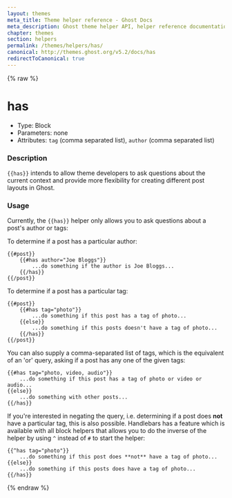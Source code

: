 ```yaml
---
layout: themes
meta_title: Theme helper reference - Ghost Docs
meta_description: Ghost theme helper API, helper reference documentation
chapter: themes
section: helpers
permalink: /themes/helpers/has/
canonical: http://themes.ghost.org/v5.2/docs/has
redirectToCanonical: true
---
```


{% raw %}

# has

 * Type: Block
 * Parameters: none
 * Attributes: `tag` (comma separated list), `author` (comma separated list)


<!--
* Origin: Ghost
* Required: No
* Context: All
-->

### Description

`{{has}}` intends to allow theme developers to ask questions about the current context and provide more flexibility for creating different post layouts in Ghost.

### Usage

Currently, the `{{has}}` helper only allows you to ask questions about a post's author or tags:


To determine if a post has a particular author:

```
{{#post}}
    {{#has author="Joe Bloggs"}}
        ...do something if the author is Joe Bloggs...
    {{/has}}
{{/post}}
```

To determine if a post has a particular tag:


```
{{#post}}
    {{#has tag="photo"}}
        ...do something if this post has a tag of photo...
    {{else}}
        ...do something if this posts doesn't have a tag of photo...
    {{/has}}
{{/post}}
```

You can also supply a comma-separated list of tags, which is the equivalent of an 'or' query, asking if a post has any one of the given tags:

```
{{#has tag="photo, video, audio"}}
    ...do something if this post has a tag of photo or video or audio...
{{else}}
    ...do something with other posts...
{{/has}}
```

If you're interested in negating the query, i.e. determining if a post does **not** have a particular tag, this is also possible.
Handlebars has a feature which is available with all block helpers that allows you to do the inverse of the helper by using `^` instead of `#` to start the helper:

```
{{^has tag="photo"}}
    ...do something if this post does **not** have a tag of photo...
{{else}}
    ...do something if this posts does have a tag of photo...
{{/has}}
```

{% endraw %}